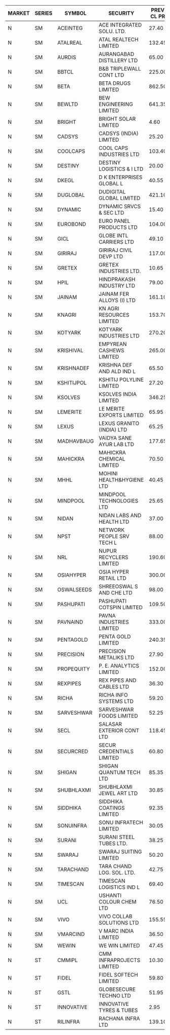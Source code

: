 


| MARKET | SERIES | SYMBOL | SECURITY | PREV CL PR | OPEN PRICE | HIGH PRICE | LOW PRICE | CLOSE PRICE | NET TRDVAL | NET TRDQTY | CORP IND | HI 52 WK | LO 52 WK |
| ----- | ----- | ----- | ----- | ----- | ----- | ----- | ----- | ----- | ----- | ----- | ----- | ----- | ----- |
| N | SM | ACEINTEG | ACE INTEGRATED SOLU. LTD. | 27.40 | 28.75 | 28.75 | 28.75 | 28.75 | 1164375.00 | 40500 |  | 31.60 | 14.45 |
| N | SM | ATALREAL | ATAL REALTECH LIMITED | 132.45 | 134.90 | 146.00 | 132.00 | 140.00 | 6360640.00 | 46400 |  | 188.40 | 37.00 |
| N | SM | AURDIS | AURANGABAD DISTILLERY LTD | 65.00 | 68.00 | 68.25 | 68.00 | 68.00 | 544500.00 | 8000 |  | 86.00 | 33.95 |
| N | SM | BBTCL | B&B TRIPLEWALL CONT LTD | 225.00 | 215.00 | 222.00 | 210.00 | 222.00 | 1719000.00 | 8000 |  | 307.00 | 73.00 |
| N | SM | BETA | BETA DRUGS LIMITED | 862.50 | 880.90 | 890.70 | 855.75 | 860.35 | 3488870.00 | 4000 |  | 1024.40 | 279.50 |
| N | SM | BEWLTD | BEW ENGINEERING LIMITED | 641.35 | 640.00 | 660.05 | 640.00 | 660.00 | 655000.00 | 1000 |  | 1187.20 | 228.15 |
| N | SM | BRIGHT | BRIGHT SOLAR LIMITED | 4.60 | 4.60 | 4.75 | 4.60 | 4.60 | 69750.00 | 15000 |  | 10.55 | 4.45 |
| N | SM | CADSYS | CADSYS (INDIA) LIMITED | 25.20 | 25.20 | 25.20 | 25.20 | 25.20 | 50400.00 | 2000 |  | 52.00 | 20.00 |
| N | SM | COOLCAPS | COOL CAPS INDUSTRIES LTD | 103.40 | 106.00 | 113.70 | 104.50 | 109.00 | 9130350.00 | 84000 |  | 113.70 | 41.50 |
| N | SM | DESTINY | DESTINY LOGISTICS & I LTD | 20.00 | 20.00 | 20.85 | 19.15 | 20.10 | 1322100.00 | 66000 |  | 20.85 | 8.05 |
| N | SM | DKEGL | D K ENTERPRISES GLOBAL L | 40.55 | 41.50 | 41.50 | 41.50 | 41.50 | 124500.00 | 3000 |  | 72.60 | 34.70 |
| N | SM | DUGLOBAL | DUDIGITAL GLOBAL LIMITED | 421.10 | 442.00 | 442.00 | 442.00 | 442.00 | 442000.00 | 1000 |  | 489.00 | 95.00 |
| N | SM | DYNAMIC | DYNAMIC SRVCS & SEC LTD | 15.40 | 16.00 | 16.00 | 15.40 | 15.75 | 189800.00 | 12000 |  | 57.70 | 13.00 |
| N | SM | EUROBOND | EURO PANEL PRODUCTS LTD | 104.00 | 103.30 | 104.00 | 103.15 | 103.65 | 1657800.00 | 16000 |  | 147.65 | 72.05 |
| N | SM | GICL | GLOBE INTL CARRIERS LTD | 49.10 | 51.00 | 51.40 | 47.10 | 51.40 | 2232000.00 | 45000 |  | 51.40 | 17.15 |
| N | SM | GIRIRAJ | GIRIRAJ CIVIL DEVP LTD | 117.00 | 122.45 | 122.45 | 122.45 | 122.45 | 146940.00 | 1200 |  | 129.10 | 71.25 |
| N | SM | GRETEX | GRETEX INDUSTRIES LTD. | 10.65 | 11.00 | 11.00 | 11.00 | 11.00 | 66000.00 | 6000 |  | 11.20 | 9.30 |
| N | SM | HPIL | HINDPRAKASH INDUSTRY LTD | 79.00 | 79.00 | 79.00 | 79.00 | 79.00 | 237000.00 | 3000 |  | 93.90 | 45.40 |
| N | SM | JAINAM | JAINAM FER ALLOYS (I) LTD | 161.10 | 153.05 | 153.05 | 153.05 | 153.05 | 306100.00 | 2000 |  | 218.60 | 69.70 |
| N | SM | KNAGRI | KN AGRI RESOURCES LIMITED | 153.70 | 158.00 | 162.90 | 157.00 | 161.10 | 6108400.00 | 38400 |  | 261.00 | 144.00 |
| N | SM | KOTYARK | KOTYARK INDUSTRIES LTD | 270.20 | 275.00 | 297.20 | 272.00 | 297.20 | 5487400.00 | 18800 |  | 402.00 | 67.90 |
| N | SM | KRISHIVAL | EMPYREAN CASHEWS LIMITED | 265.00 | 253.50 | 269.95 | 251.75 | 252.00 | 8399400.00 | 33000 |  | 321.65 | 68.00 |
| N | SM | KRISHNADEF | KRISHNA DEF AND ALD IND L | 65.50 | 65.30 | 65.30 | 65.30 | 65.30 | 195900.00 | 3000 |  | 118.35 | 65.30 |
| N | SM | KSHITIJPOL | KSHITIJ POLYLINE LIMITED | 27.20 | 28.50 | 28.50 | 28.50 | 28.50 | 132981.00 | 4666 |  | 45.65 | 20.50 |
| N | SM | KSOLVES | KSOLVES INDIA LIMITED | 346.25 | 345.00 | 349.00 | 343.50 | 345.00 | 1933440.00 | 5600 |  | 753.40 | 292.60 |
| N | SM | LEMERITE | LE MERITE EXPORTS LIMITED | 65.95 | 63.00 | 67.25 | 63.00 | 67.00 | 1363760.00 | 20800 |  | 77.20 | 63.00 |
| N | SM | LEXUS | LEXUS GRANITO (INDIA) LTD | 65.25 | 64.00 | 64.20 | 64.00 | 64.10 | 128200.00 | 2000 |  | 77.00 | 10.30 |
| N | SM | MADHAVBAUG | VAIDYA SANE AYUR LAB LTD | 177.65 | 168.80 | 168.80 | 168.80 | 168.80 | 270080.00 | 1600 |  | 249.40 | 133.25 |
| N | SM | MAHICKRA | MAHICKRA CHEMICAL LIMITED | 70.50 | 70.25 | 70.25 | 70.10 | 70.10 | 210525.00 | 3000 |  | 96.50 | 61.25 |
| N | SM | MHHL | MOHINI HEALTH&HYGIENE LTD | 40.45 | 43.95 | 43.95 | 39.35 | 39.65 | 2305350.00 | 57000 |  | 47.40 | 19.15 |
| N | SM | MINDPOOL | MINDPOOL TECHNOLOGIES LTD | 25.65 | 26.90 | 26.90 | 26.90 | 26.90 | 107600.00 | 4000 |  | 26.90 | 16.70 |
| N | SM | NIDAN | NIDAN LABS AND HEALTH LTD | 37.00 | 37.50 | 39.00 | 36.00 | 36.00 | 855100.00 | 23000 |  | 70.70 | 32.20 |
| N | SM | NPST | NETWORK PEOPLE SRV TECH L | 88.00 | 86.00 | 88.00 | 86.00 | 88.00 | 559920.00 | 6400 |  | 92.50 | 49.05 |
| N | SM | NRL | NUPUR RECYCLERS LIMITED | 190.60 | 195.00 | 200.25 | 194.00 | 194.30 | 11947265.00 | 60500 |  | 316.05 | 124.20 |
| N | SM | OSIAHYPER | OSIA HYPER RETAIL LTD | 300.00 | 281.70 | 296.80 | 281.70 | 295.80 | 1271320.00 | 4400 |  | 397.00 | 152.10 |
| N | SM | OSWALSEEDS | SHREEOSWAL S AND CHE LTD | 98.00 | 93.10 | 93.10 | 93.10 | 93.10 | 372400.00 | 4000 |  | 103.00 | 30.60 |
| N | SM | PASHUPATI | PASHUPATI COTSPIN LIMITED | 109.50 | 110.00 | 110.00 | 102.65 | 102.65 | 682080.00 | 6400 |  | 170.00 | 60.20 |
| N | SM | PAVNAIND | PAVNA INDUSTRIES LIMITED | 333.00 | 345.00 | 345.00 | 345.00 | 345.00 | 276000.00 | 800 |  | 345.00 | 165.15 |
| N | SM | PENTAGOLD | PENTA GOLD LIMITED | 240.35 | 228.35 | 228.35 | 228.35 | 228.35 | 46583400.00 | 204000 |  | 253.00 | 61.10 |
| N | SM | PRECISION | PRECISION METALIKS LTD | 27.90 | 28.50 | 29.50 | 28.50 | 29.30 | 233600.00 | 8000 |  | 55.95 | 27.50 |
| N | SM | PROPEQUITY | P. E. ANALYTICS LIMITED | 152.00 | 146.70 | 152.00 | 142.55 | 150.00 | 3355680.00 | 22800 |  | 204.10 | 141.00 |
| N | SM | REXPIPES | REX PIPES AND CABLES LTD | 36.30 | 37.30 | 37.30 | 37.30 | 37.30 | 149200.00 | 4000 |  | 64.35 | 26.00 |
| N | SM | RICHA | RICHA INFO SYSTEMS LTD | 59.20 | 70.00 | 70.00 | 70.00 | 70.00 | 70000.00 | 1000 |  | 104.95 | 56.00 |
| N | SM | SARVESHWAR | SARVESHWAR FOODS LIMITED | 52.25 | 49.80 | 50.80 | 49.65 | 50.80 | 401120.00 | 8000 |  | 67.65 | 17.10 |
| N | SM | SECL | SALASAR EXTERIOR CONT LTD | 118.45 | 124.00 | 124.35 | 123.00 | 123.65 | 619350.00 | 5000 |  | 143.00 | 19.50 |
| N | SM | SECURCRED | SECUR CREDENTIALS LIMITED | 60.80 | 57.80 | 57.80 | 57.80 | 57.80 | 582624.00 | 10080 |  | 145.00 | 17.50 |
| N | SM | SHIGAN | SHIGAN QUANTUM TECH LTD | 85.35 | 82.00 | 90.00 | 81.15 | 88.50 | 2575950.00 | 30000 |  | 140.00 | 81.15 |
| N | SM | SHUBHLAXMI | SHUBHLAXMI JEWEL ART LTD | 30.85 | 29.35 | 29.35 | 29.35 | 29.35 | 88050.00 | 3000 |  | 41.65 | 11.20 |
| N | SM | SIDDHIKA | SIDDHIKA COATINGS LIMITED | 92.35 | 87.75 | 87.75 | 87.75 | 87.75 | 351000.00 | 4000 |  | 102.30 | 55.60 |
| N | SM | SONUINFRA | SONU INFRATECH LIMITED | 30.05 | 35.00 | 35.80 | 32.50 | 35.20 | 7276500.00 | 210000 |  | 35.80 | 19.80 |
| N | SM | SURANI | SURANI STEEL TUBES LTD. | 38.25 | 39.40 | 39.45 | 38.00 | 38.10 | 1224200.00 | 32000 |  | 49.55 | 19.00 |
| N | SM | SWARAJ | SWARAJ SUITING LIMITED | 50.20 | 50.00 | 50.00 | 50.00 | 50.00 | 100000.00 | 2000 |  | 86.00 | 46.10 |
| N | SM | TARACHAND | TARA CHAND LOG. SOL. LTD. | 42.75 | 40.00 | 40.00 | 40.00 | 40.00 | 80000.00 | 2000 |  | 66.00 | 33.00 |
| N | SM | TIMESCAN | TIMESCAN LOGISTICS IND L | 69.40 | 69.00 | 70.00 | 68.00 | 68.00 | 966000.00 | 14000 |  | 161.15 | 68.00 |
| N | SM | UCL | USHANTI COLOUR CHEM LTD | 76.50 | 70.90 | 72.00 | 70.90 | 72.00 | 429700.00 | 6000 |  | 85.90 | 40.00 |
| N | SM | VIVO | VIVO COLLAB SOLUTIONS LTD | 155.55 | 155.55 | 155.55 | 155.55 | 155.55 | 248880.00 | 1600 |  | 369.80 | 145.00 |
| N | SM | VMARCIND | V MARC INDIA LIMITED | 36.50 | 33.05 | 33.05 | 31.00 | 31.30 | 583950.00 | 18000 |  | 52.80 | 25.35 |
| N | SM | WEWIN | WE WIN LIMITED | 47.45 | 49.75 | 49.75 | 45.10 | 45.10 | 2804400.00 | 60000 |  | 57.55 | 13.05 |
| N | ST | CMMIPL | CMM INFRAPROJECTS LIMITED | 10.30 | 10.80 | 10.80 | 10.80 | 10.80 | 32400.00 | 3000 |  | 36.50 | 6.20 |
| N | ST | FIDEL | FIDEL SOFTECH LIMITED | 59.80 | 58.50 | 58.95 | 56.85 | 56.85 | 23297400.00 | 405000 |  | 64.40 | 56.85 |
| N | ST | GSTL | GLOBESECURE TECHNO LTD | 51.95 | 54.45 | 54.50 | 54.45 | 54.50 | 5448400.00 | 100000 |  | 54.50 | 34.70 |
| N | ST | INNOVATIVE | INNOVATIVE TYRES & TUBES | 2.95 | 3.05 | 3.05 | 2.85 | 2.85 | 190650.00 | 66000 |  | 39.00 | 2.85 |
| N | ST | RILINFRA | RACHANA INFRA LTD | 139.10 | 139.20 | 139.40 | 139.15 | 139.30 | 96537550.00 | 693000 |  | 140.00 | 138.00 |



